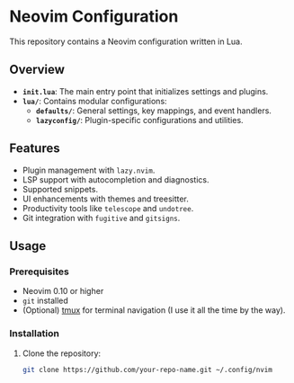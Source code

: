 # Neovim Configuration

This repository contains a Neovim configuration written in Lua.

## Overview

- **`init.lua`**: The main entry point that initializes settings and plugins.
- **`lua/`**: Contains modular configurations:
  - **`defaults/`**: General settings, key mappings, and event handlers.
  - **`lazyconfig/`**: Plugin-specific configurations and utilities.

## Features

- Plugin management with `lazy.nvim`.
- LSP support with autocompletion and diagnostics.
- Supported snippets.
- UI enhancements with themes and treesitter.
- Productivity tools like `telescope` and `undotree`.
- Git integration with `fugitive` and `gitsigns`.

## Usage

### Prerequisites

- Neovim 0.10 or higher
- `git` installed
- (Optional) [tmux](https://github.com/tmux/tmux) for terminal navigation (I use it all the time by the way).

### Installation

1. Clone the repository:
   ```bash
   git clone https://github.com/your-repo-name.git ~/.config/nvim
